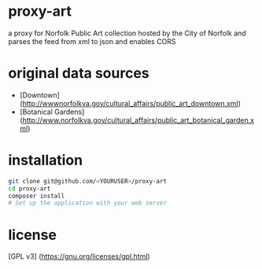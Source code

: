 proxy-art
=========

a proxy for Norfolk Public Art collection hosted by the City of Norfolk and parses the feed from xml to json and enables CORS

original data sources
=====================
* [Downtown] (http://wwwnorfolkva.gov/cultural_affairs/public_art_downtown.xml)
* [Botanical Gardens] (http://www.norfolkva.gov/cultural_affairs/public_art_botanical_garden.xml)

installation
============
```bash
git clone git@github.com/<YOURUSER>/proxy-art
cd proxy-art
composer install
# Set up the application with your web server
```

license
=======

[GPL v3] (https://gnu.org/licenses/gpl.html)
